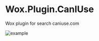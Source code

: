 Wox.Plugin.CanIUse
==================

Wox plugin for search caniuse.com

![example](http://habrastorage.org/files/56a/dff/780/56adff78039b4b2c8e1ebd2b8cc5b192.png)
